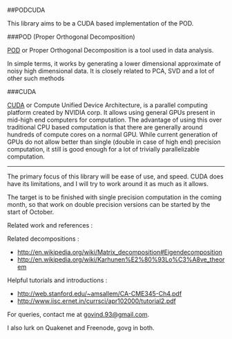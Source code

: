 ##PODCUDA

This library aims to be a CUDA based implementation of the POD.

###POD (Proper Orthogonal Decomposition)

[POD](http://en.wikipedia.org/wiki/Principal_components_analysis) or Proper Orthogonal Decomposition is a tool used in data analysis.

 

In simple terms, it works by generating a lower dimensional approximate of
noisy high dimensional data. It is closely related to PCA, SVD and a lot of
other such methods

###CUDA

[CUDA]( http://www.nvidia.com/object/cuda_home_new.html) or Compute Unified Device Architecture, is a parallel computing platform
created by NVIDIA corp. It allows using general GPUs present in mid-high end
computers for computation. The advantage of using this over traditional CPU
based computation is that there are generally around hundreds of compute cores
on a normal GPU. While current generation of GPUs do not allow better than
single (double in case of high end) precision computation, it still is good
enough for a lot of trivially parallelizable computation.

<hr>
The primary focus of this library will be ease of use, and speed. CUDA does
have its limitations, and I will try to work around it as much as it allows.


The target is to be finished with single precision computation in the coming
month, so that work on double precision versions can be started by the start
of October.


Related work and references : 

Related decompositions : 

* http://en.wikipedia.org/wiki/Matrix_decomposition#Eigendecomposition
* http://en.wikipedia.org/wiki/Karhunen%E2%80%93Lo%C3%A8ve_theorem

Helpful tutorials and introductions : 

* http://web.stanford.edu/~amsallem/CA-CME345-Ch4.pdf
* http://www.iisc.ernet.in/currsci/apr102000/tutorial2.pdf


For queries, contact me at govind.93@gmail.com.

I also lurk on Quakenet and Freenode, govg in both.
